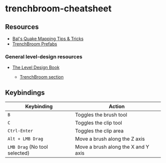 # trenchbroom-cheatsheet

## Resources

- [Bal's Quake Mapping Tips & Tricks](https://www.slipseer.com/index.php?threads/bals-quake-mapping-tips-tricks.100/)
- [TrenchBroom Prefabs](https://spacehare.github.io/prefabs/)

### General level-design resources

- [The Level Design Book](https://book.leveldesignbook.com/)

  - [TrenchBroom section](https://book.leveldesignbook.com/appendix/tools/trenchbroom)

## Keybindings

| Keybinding                    | Action                              |
| ----------------------------- | ----------------------------------- |
| `B`                           | Toggles the brush tool              |
| `C`                           | Toggles the clip tool               |
| `Ctrl-Enter`                  | Toggles the clip area               |
| `Alt + LMB Drag`              | Move a brush along the Z axis       |
| `LMB Drag` (No tool selected) | Move a brush along the X and Y axis |
